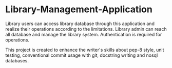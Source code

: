 # Library-Management-Application

Library users can access library database through this application and 
realize their operations according to the limitations. Library admin can 
reach all database and manage the library system. Authentication is 
required for operations.

This project is created to enhance the writer's skills about pep-8 style, unit testing, conventional commit usage with git, docstring writing and nosql databases.
